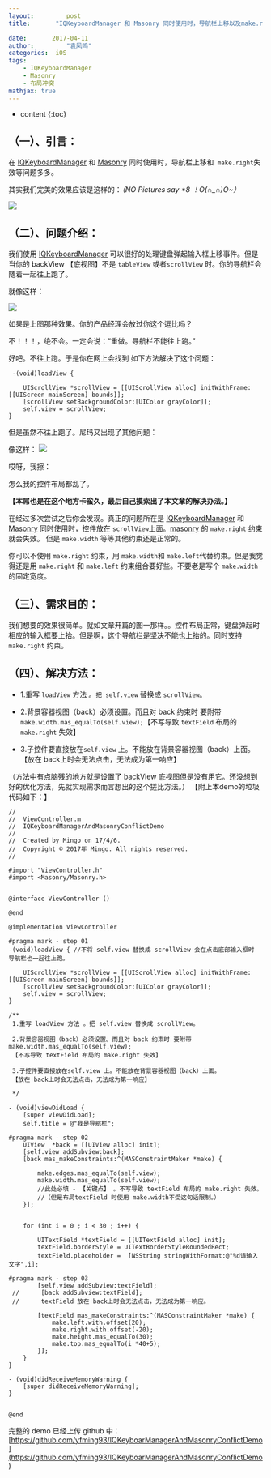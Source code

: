 ```yaml
---
layout:     	post
title:       "IQKeyboardManager 和 Masonry 同时使用时，导航栏上移以及make.right失效"

date:     	2017-04-11 
author:     	"袁凤鸣"
categories:  iOS
tags:
    - IQKeyboardManager
    - Masonry
    - 布局冲突
mathjax: true
---
```


* content
{:toc}  

## （一）、引言：

在 [IQKeyboardManager](https://github.com/hackiftekhar/IQKeyboardManager) 和 [Masonry](https://github.com/SnapKit/Masonry) 同时使用时，导航栏上移和` make.right`失效等问题多多。

其实我们完美的效果应该是这样的：*（NO Pictures say \*8 ！O(∩_∩)O~）*

![](https://ws1.sinaimg.cn/large/cb81ffe8gy1fgpu23t5oyg20aa0id7oa.gif)






## （二）、问题介绍：
 我们使用 [IQKeyboardManager](https://github.com/hackiftekhar/IQKeyboardManager) 可以很好的处理键盘弹起输入框上移事件。但是当你的 backView 【底视图】不是 `tableView` 或者`scrollView` 时。你的导航栏会随着一起往上跑了。

 就像这样：
 
 ![](https://ws1.sinaimg.cn/large/cb81ffe8gy1fgpu2n46fcg20aa0id4ge.gif)
  
 如果是上图那种效果。你的产品经理会放过你这个逗比吗？
 
 不！！！，绝不会。一定会说：“重做。导航栏不能往上跑。”
 
 好吧。不往上跑。于是你在网上会找到 如下方法解决了这个问题：

	 -(void)loadView {
		    
	    UIScrollView *scrollView = [[UIScrollView alloc] initWithFrame:[[UIScreen mainScreen] bounds]];
	    [scrollView setBackgroundColor:[UIColor grayColor]];
	    self.view = scrollView;
	}
 
 
 
 但是虽然不往上跑了。尼玛又出现了其他问题：

 像这样：
![](https://ws1.sinaimg.cn/large/cb81ffe8gy1fgpu3vvd98g20aa0id4co.gif)
 
 哎呀，我擦：
 
 怎么我的控件布局都乱了。
 
 **【本屌也是在这个地方卡蛮久，最后自己摸索出了本文章的解决办法。】**
 
 在经过多次尝试之后你会发现。真正的问题所在是 [IQKeyboardManager](https://github.com/hackiftekhar/IQKeyboardManager) 和 [Masonry](https://github.com/SnapKit/Masonry) 同时使用时，控件放在 `scrollView`上面。[masonry](https://github.com/SnapKit/Masonry) 的 `make.right` 约束就会失效。
 但是 `make.width` 等等其他约束还是正常的。
 
 你可以不使用   `make.right` 约束，用 `make.width`和 `make.left`代替约束。但是我觉得还是用  `make.right` 和 `make.left` 约束组合要好些。不要老是写个 `make.width`的固定宽度。

## （三）、需求目的：

我们想要的效果很简单。就如文章开篇的图一那样。。控件布局正常，键盘弹起时相应的输入框要上抬。但是啊，这个导航栏是坚决不能也上抬的。同时支持  `make.right` 约束。

## （四）、解决方法：
	 
- 1.重写 `loadView` 方法 。`把 self.view` 替换成 `scrollView`。
	 
- 2.背景容器视图（back）必须设置。而且对 back 约束时 要附带 `make.width.mas_equalTo(self.view);`【不写导致 `textField` 布局的 `make.right` 失效】

- 3.子控件要直接放在`self.view` 上。不能放在背景容器视图（back）上面。【放在 back上时会无法点击，无法成为第一响应】

（方法中有点脑残的地方就是设置了 backView 底视图但是没有用它。还没想到好的优化方法，先就实现需求而言想出的这个搓比方法。）
【附上本demo的垃圾代码如下：】
	 
	//
	//  ViewController.m
	//  IQKeyboardManagerAndMasonryConflictDemo
	//
	//  Created by Mingo on 17/4/6.
	//  Copyright © 2017年 Mingo. All rights reserved.
	//
		
	#import "ViewController.h"
	#import <Masonry/Masonry.h>
		
		
	@interface ViewController ()
		
	@end
		
	@implementation ViewController
		
	#pragma mark - step 01
	-(void)loadView { //不将 self.view 替换成 scrollView 会在点击底部输入框时 导航栏也一起往上跑。
	    
	    UIScrollView *scrollView = [[UIScrollView alloc] initWithFrame:[[UIScreen mainScreen] bounds]];
	    [scrollView setBackgroundColor:[UIColor grayColor]];
	    self.view = scrollView;
	}
		
	/**  
	 1.重写 loadView 方法 。把 self.view 替换成 scrollView。
	 
	 2.背景容器视图（back）必须设置。而且对 back 约束时 要附带 make.width.mas_equalTo(self.view);
	 【不写导致 textField 布局的 make.right 失效】
	 
	 3.子控件要直接放在self.view 上。不能放在背景容器视图（back）上面。
	 【放在 back上时会无法点击，无法成为第一响应】
	 
	 */
		
	- (void)viewDidLoad {
	    [super viewDidLoad];
	    self.title = @"我是导航栏";
		
	#pragma mark - step 02
	    UIView  *back = [[UIView alloc] init];
	    [self.view addSubview:back];
	    [back mas_makeConstraints:^(MASConstraintMaker *make) {
	    
	        make.edges.mas_equalTo(self.view);
	        make.width.mas_equalTo(self.view); 
	        //此处必填 - 【关键点】 。不写导致 textField 布局的 make.right 失效。
	        //（但是布局textField 时使用 make.width不受这句话限制。）
	    }];
	    
	    
	    for (int i = 0 ; i < 30 ; i++) {
	       
	        UITextField *textField = [[UITextField alloc] init];
	        textField.borderStyle = UITextBorderStyleRoundedRect;
	        textField.placeholder =  [NSString stringWithFormat:@"%d请输入文字",i];
	        
	#pragma mark - step 03
	        [self.view addSubview:textField];
	 //      [back addSubview:textField];   
	 //      textField 放在 back上时会无法点击，无法成为第一响应。
	        
	        [textField mas_makeConstraints:^(MASConstraintMaker *make) {
	            make.left.with.offset(20);
	            make.right.with.offset(-20);
	            make.height.mas_equalTo(30);
	            make.top.mas_equalTo(i *40+5);
	        }];
	    }
	}
		
	- (void)didReceiveMemoryWarning {
	    [super didReceiveMemoryWarning];
	}
		
		
	@end


完整的 demo 已经上传 github 中：<br>[https://github.com/yfming93/IQKeyboarManagerAndMasonryConflictDemo](https://github.com/yfming93/IQKeyboarManagerAndMasonryConflictDemo) 

